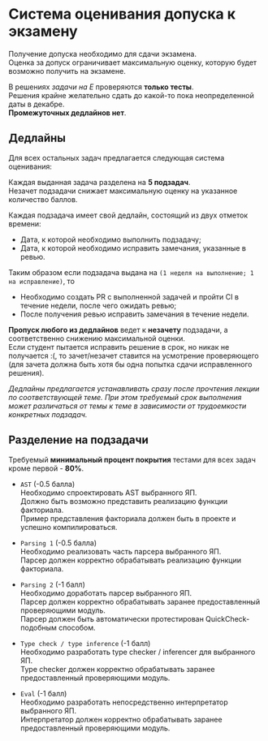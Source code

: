 # Система оценивания допуска к экзамену

Получениe допуска необходимо для сдачи экзамена.<br>
Оценка за допуск ограничивает максимальную оценку, которую будет возможно получить на экзамене.

В решениях *задачи на E* проверяются **только тесты**.<br>
Решения крайне желательно сдать до какой-то пока неопределенной даты в декабре.<br>
**Промежуточных дедлайнов нет**.


## Дедлайны

Для всех остальных задач предлагается следующая система оценивания:

Каждая выданная задача разделена на **5 подзадач**.<br>
Незачет подзадачи снижает максимальную оценку на указанное количество баллов.

Каждая подзадача имеет свой дедлайн, состоящий из двух отметок времени:
- Дата, к которой необходимо выполнить подзадачу;
- Дата, к которой необходимо исправить замечания, указанные в ревью.

Таким образом если подзадача выдана на `(1 неделя на выполнение; 1 на исправление)`, то
- Необходимо создать PR c выполненной задачей и пройти CI в течение недели, после чего ожидать ревью;
- После получения ревью исправить замечания в течение недели.

**Пропуск любого из дедлайнов** ведет к **незачету** подзадачи, а соответственно снижению максимальной оценки.<br>
Если студент пытается исправить решение в срок, но никак не получается :(, то зачет/незачет ставится на усмотрение проверяющего (для зачета должна быть хотя бы одна попытка сдачи исправленного решения).


*Дедлайны предлагается устанавливать сразу после прочтения лекции по соответствующей теме.
При этом требуемый срок выполнения может различаться от темы к теме в зависимости от трудоемкости конкретных подзадач.*

## Разделение на подзадачи
Требуемый **минимальный процент покрытия** тестами для всех задач кроме первой - **80%**.

- `AST` (-0.5 балла)<br>
  Необходимо спроектировать AST выбранного ЯП.<br>Должно быть возможно представить реализацию функции факториала.<br>
  Пример представления факториала должен быть в проекте и успешно компилироваться.

- `Parsing 1` (-0.5 балла)<br>
  Необходимо реализовать часть парсера выбранного ЯП.<br>
  Парсер должен корректно обрабатывать реализацию функции факториала.<br>

- `Parsing 2` (-1 балл)<br>
  Необходимо доработать парсер выбранного ЯП.<br>
  Парсер должен корректно обрабатывать заранее предоставленный проверяющими модуль.<br>
  Парсер должен быть автоматически протестирован QuickCheck-подобным способом.

- `Type check / type inference`  (-1 балл)<br>
  Необходимо разработать type checker / inferencer для выбранного ЯП.<br>
  Type checker должен корректно обрабатывать заранее предоставленный проверяющими модуль.

- `Eval` (-1 балл)<br>
  Необходимо разработать непосредственно интерпретатор выбранного ЯП.<br>
  Интерпретатор должен корректно обрабатывать заранее предоставленный проверяющими модуль.
